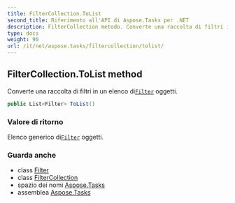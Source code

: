 ```yaml
---
title: FilterCollection.ToList
second_title: Riferimento all'API di Aspose.Tasks per .NET
description: FilterCollection metodo. Converte una raccolta di filtri in un elenco diFilter oggetti.
type: docs
weight: 90
url: /it/net/aspose.tasks/filtercollection/tolist/
---
```

## FilterCollection.ToList method

Converte una raccolta di filtri in un elenco di[`Filter`](../../filter/) oggetti.

```csharp
public List<Filter> ToList()
```

### Valore di ritorno

Elenco generico di[`Filter`](../../filter/) oggetti.

### Guarda anche

* class [Filter](../../filter/)
* class [FilterCollection](../)
* spazio dei nomi [Aspose.Tasks](../../filtercollection/)
* assemblea [Aspose.Tasks](../../../)


